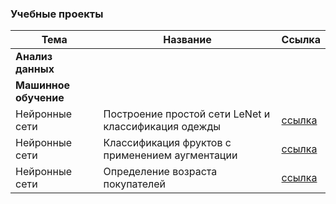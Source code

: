### Учебные проекты

|Тема|Название|Ссылка|
| ------------- | ------------- | ------------- |
|**Анализ данных**|
|**Машинное обучение**|
|Нейронные сети|Построение простой сети LeNet и классификация одежды|[ссылка](https://github.com/mckuratova/neural_networks/blob/main/lenet.ipynb)|
|Нейронные сети|Классификация фруктов с применением аугментации|[ссылка](https://github.com/mckuratova/neural_networks/blob/main/fruits.ipynb)|
|Нейронные сети|Определение возраста покупателей|[ссылка](https://github.com/mckuratova/neural_networks/blob/main/computer_vision_project.ipynb)|

<!--
**mckuratova/mckuratova** is a ✨ _special_ ✨ repository because its `README.md` (this file) appears on your GitHub profile.

Here are some ideas to get you started:

- 🔭 I’m currently working on ...
- 🌱 I’m currently learning ...
- 👯 I’m looking to collaborate on ...
- 🤔 I’m looking for help with ...
- 💬 Ask me about ...
- 📫 How to reach me: ...
- 😄 Pronouns: ...
- ⚡ Fun fact: ...
-->
